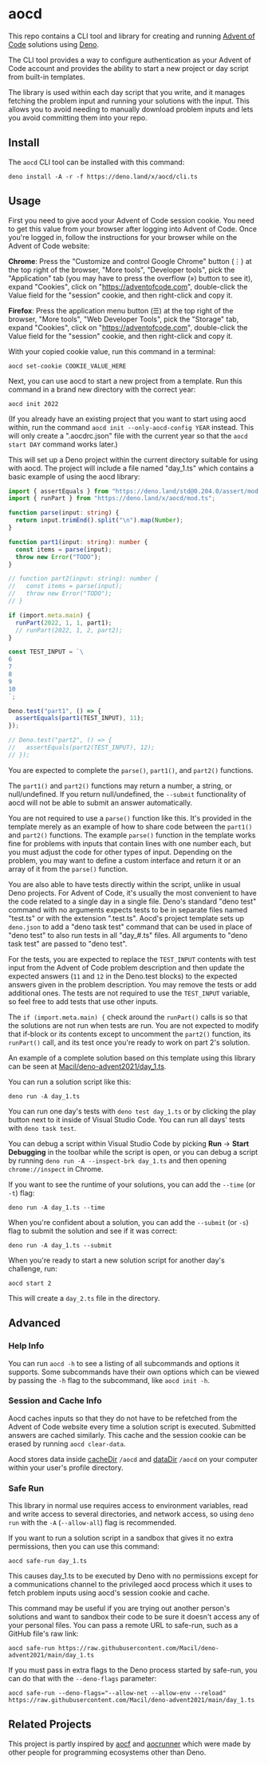 # aocd

This repo contains a CLI tool and library for creating and running
[Advent of Code](https://adventofcode.com/) solutions using
[Deno](https://deno.land/).

The CLI tool provides a way to configure authentication as your Advent of Code
account and provides the ability to start a new project or day script from
built-in templates.

The library is used within each day script that you write, and it manages
fetching the problem input and running your solutions with the input. This
allows you to avoid needing to manually download problem inputs and lets you
avoid committing them into your repo.

## Install

The `aocd` CLI tool can be installed with this command:

```
deno install -A -r -f https://deno.land/x/aocd/cli.ts
```

## Usage

First you need to give aocd your Advent of Code session cookie. You need to get
this value from your browser after logging into Advent of Code. Once you're
logged in, follow the instructions for your browser while on the Advent of Code
website:

**Chrome**: Press the "Customize and control Google Chrome" button (⋮) at the
top right of the browser, "More tools", "Developer tools", pick the
"Application" tab (you may have to press the overflow (») button to see it),
expand "Cookies", click on "https://adventofcode.com", double-click the Value
field for the "session" cookie, and then right-click and copy it.

**Firefox**: Press the application menu button (☰) at the top right of the
browser, "More tools", "Web Developer Tools", pick the "Storage" tab, expand
"Cookies", click on "https://adventofcode.com", double-click the Value field for
the "session" cookie, and then right-click and copy it.

With your copied cookie value, run this command in a terminal:

```
aocd set-cookie COOKIE_VALUE_HERE
```

Next, you can use aocd to start a new project from a template. Run this command
in a brand new directory with the correct year:

```
aocd init 2022
```

(If you already have an existing project that you want to start using aocd
within, run the command `aocd init --only-aocd-config YEAR` instead. This will
only create a ".aocdrc.json" file with the current year so that the
`aocd start DAY` command works later.)

This will set up a Deno project within the current directory suitable for using
with aocd. The project will include a file named "day_1.ts" which contains a
basic example of using the aocd library:

```ts
import { assertEquals } from "https://deno.land/std@0.204.0/assert/mod.ts";
import { runPart } from "https://deno.land/x/aocd/mod.ts";

function parse(input: string) {
  return input.trimEnd().split("\n").map(Number);
}

function part1(input: string): number {
  const items = parse(input);
  throw new Error("TODO");
}

// function part2(input: string): number {
//   const items = parse(input);
//   throw new Error("TODO");
// }

if (import.meta.main) {
  runPart(2022, 1, 1, part1);
  // runPart(2022, 1, 2, part2);
}

const TEST_INPUT = `\
6
7
8
9
10
`;

Deno.test("part1", () => {
  assertEquals(part1(TEST_INPUT), 11);
});

// Deno.test("part2", () => {
//   assertEquals(part2(TEST_INPUT), 12);
// });
```

You are expected to complete the `parse()`, `part1()`, and `part2()` functions.

The `part1()` and `part2()` functions may return a number, a string, or
null/undefined. If you return null/undefined, the `--submit` functionality of
aocd will not be able to submit an answer automatically.

You are not required to use a `parse()` function like this. It's provided in the
template merely as an example of how to share code between the `part1()` and
`part2()` functions. The example `parse()` function in the template works fine
for problems with inputs that contain lines with one number each, but you must
adjust the code for other types of input. Depending on the problem, you may want
to define a custom interface and return it or an array of it from the `parse()`
function.

You are also able to have tests directly within the script, unlike in usual Deno
projects. For Advent of Code, it's usually the most convenient to have the code
related to a single day in a single file. Deno's standard "deno test" command
with no arguments expects tests to be in separate files named "test.ts" or with
the extension ".test.ts". Aocd's project template sets up `deno.json` to add a
"deno task test" command that can be used in place of "deno test" to also run
tests in all "day_#.ts" files. All arguments to "deno task test" are passed to
"deno test".

For the tests, you are expected to replace the `TEST_INPUT` contents with test
input from the Advent of Code problem description and then update the expected
answers (`11` and `12` in the Deno.test blocks) to the expected answers given in
the problem description. You may remove the tests or add additional ones. The
tests are not required to use the `TEST_INPUT` variable, so feel free to add
tests that use other inputs.

The `if (import.meta.main) {` check around the `runPart()` calls is so that the
solutions are not run when tests are run. You are not expected to modify that
if-block or its contents except to uncomment the `part2()` function, its
`runPart()` call, and its test once you're ready to work on part 2's solution.

An example of a complete solution based on this template using this library can
be seen at
[Macil/deno-advent2021/day_1.ts](https://github.com/Macil/deno-advent2021/blob/main/day_1.ts).

You can run a solution script like this:

```
deno run -A day_1.ts
```

You can run one day's tests with `deno test day_1.ts` or by clicking the play
button next to it inside of Visual Studio Code. You can run all days' tests with
`deno task test`.

You can debug a script within Visual Studio Code by picking **Run** -> **Start
Debugging** in the toolbar while the script is open, or you can debug a script
by running `deno run -A --inspect-brk day_1.ts` and then opening
`chrome://inspect` in Chrome.

If you want to see the runtime of your solutions, you can add the `--time` (or
`-t`) flag:

```
deno run -A day_1.ts --time
```

When you're confident about a solution, you can add the `--submit` (or `-s`)
flag to submit the solution and see if it was correct:

```
deno run -A day_1.ts --submit
```

When you're ready to start a new solution script for another day's challenge,
run:

```
aocd start 2
```

This will create a `day_2.ts` file in the directory.

## Advanced

### Help Info

You can run `aocd -h` to see a listing of all subcommands and options it
supports. Some subcommands have their own options which can be viewed by passing
the `-h` flag to the subcommand, like `aocd init -h`.

### Session and Cache Info

Aocd caches inputs so that they do not have to be refetched from the Advent of
Code website every time a solution script is executed. Submitted answers are
cached similarly. This cache and the session cookie can be erased by running
`aocd clear-data`.

Aocd stores data inside
[cacheDir](https://github.com/justjavac/deno_dirs/tree/main/cache_dir) `/aocd`
and [dataDir](https://github.com/justjavac/deno_dirs/tree/main/data_dir) `/aocd`
on your computer within your user's profile directory.

### Safe Run

This library in normal use requires access to environment variables, read and
write access to several directories, and network access, so using `deno run`
with the `-A` (`--allow-all`) flag is recommended.

If you want to run a solution script in a sandbox that gives it no extra
permissions, then you can use this command:

```
aocd safe-run day_1.ts
```

This causes day_1.ts to be executed by Deno with no permissions except for a
communications channel to the privileged aocd process which it uses to fetch
problem inputs using aocd's session cookie and cache.

This command may be useful if you are trying out another person's solutions and
want to sandbox their code to be sure it doesn't access any of your personal
files. You can pass a remote URL to safe-run, such as a GitHub file's raw link:

```
aocd safe-run https://raw.githubusercontent.com/Macil/deno-advent2021/main/day_1.ts
```

If you must pass in extra flags to the Deno process started by safe-run, you can
do that with the `--deno-flags` parameter:

```
aocd safe-run --deno-flags="--allow-net --allow-env --reload" https://raw.githubusercontent.com/Macil/deno-advent2021/main/day_1.ts
```

## Related Projects

This project is partly inspired by [aocf](https://github.com/nuxeh/aocf) and
[aocrunner](https://github.com/caderek/aocrunner) which were made by other
people for programming ecosystems other than Deno.
